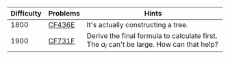 | Difficulty | Problems | Hints |
| -------- | -------- | -------- |
| 1800 | [CF436E](https://codeforces.com/contest/436/problem/C) | It's actually constructing a tree. |
| 1900 | [CF731F](https://codeforces.com/problemset/problem/731/F) | Derive the final formula to calculate first. The $a_i$ can't be large. How can that help? |